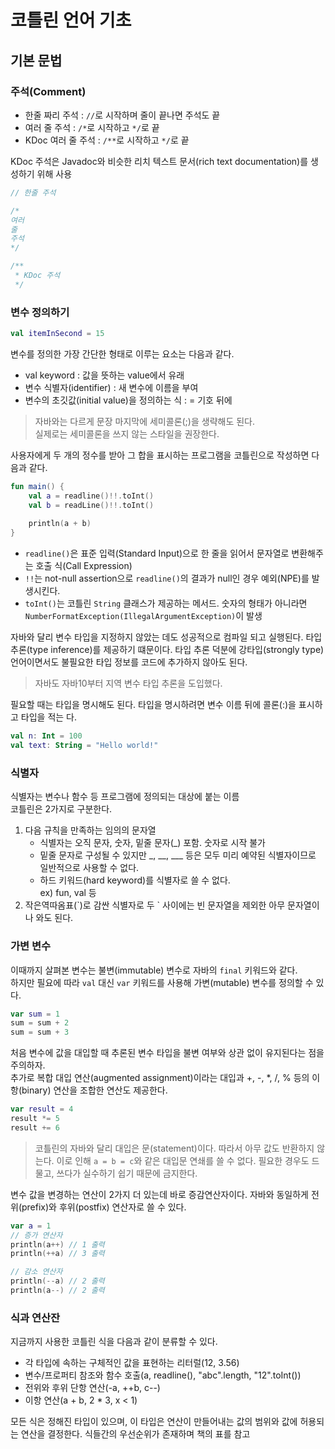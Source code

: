 # 코틀린 언어 기초

## 기본 문법

### 주석(Comment)
- 한줄 짜리 주석 : `//`로 시작하며 줄이 끝나면 주석도 끝
- 여러 줄 주석 : `/*`로 시작하고 `*/`로 끝
- KDoc 여러 줄 주석 : `/**`로 시작하고 `*/`로 끝

KDoc 주석은 Javadoc와 비슷한 리치 텍스트 문서(rich text documentation)를 생성하기 위해 사용
```kotlin
// 한줄 주석

/* 
여러 
줄
주석 
*/

/**
 * KDoc 주석
 */
```

### 변수 정의하기
```kotlin
val itemInSecond = 15
```

변수를 정의한 가장 간단한 형태로 이루는 요소는 다음과 같다.
- val keyword : 값을 뜻하는 value에서 유래
- 변수 식별자(identifier) : 새 변수에 이름을 부여
- 변수의 초깃값(initial value)을 정의하는 식 : = 기호 뒤에 

> 자바와는 다르게 문장 마지막에 세미콜론(;)을 생략해도 된다.  
> 실제로는 세미콜론을 쓰지 않는 스타일을 권장한다.

사용자에게 두 개의 정수를 받아 그 합을 표시하는 프로그램을 코틀린으로 작성하면 다음과 같다.
```kotlin
fun main() {
    val a = readline()!!.toInt()
    val b = readLine()!!.toInt()
    
    println(a + b)
}
```
- `readline()`은 표준 입력(Standard Input)으로 한 줄을 읽어서 문자열로 변환해주는 호출 식(Call Expression)
- `!!`는 not-null assertion으로 `readline()`의 결과가 null인 경우 예외(NPE)를 발생시킨다.
- `toInt()`는 코틀린 `String` 클래스가 제공하는 메서드. 숫자의 형태가 아니라면 `NumberFormatException(IllegalArgumentException)`이 발생

자바와 달리 변수 타입을 지정하지 않았는 데도 성공적으로 컴파일 되고 실행된다. 타입 추론(type inference)를 제공하기 떄문이다.
타입 추론 덕분에 강타입(strongly type) 언어이면서도 불필요한 타입 정보를 코드에 추가하지 않아도 된다.
> 자바도 자바10부터 지역 변수 타입 추론을 도입했다.

필요할 때는 타입을 명시해도 된다. 타입을 명시하려면 변수 이름 뒤에 콜론(:)을 표시하고 타입을 적는 다.
```kotlin
val n: Int = 100
val text: String = "Hello world!"
```

### 식별자
식별자는 변수나 함수 등 프로그램에 정의되는 대상에 붙는 이름  
코틀린은 2가지로 구분한다.
1. 다음 규칙을 만족하는 임의의 문자열
   - 식별자는 오직 문자, 숫자, 밑줄 문자(_) 포함. 숫자로 시작 불가
   - 밑줄 문자로 구성될 수 있지만 _, __, ___ 등은 모두 미리 예약된 식별자이므로 일반적으로 사용할 수 없다.
   - 하드 키워드(hard keyword)를 식별자로 쓸 수 없다.  
     ex) fun, val 등
2. 작은역따옴표(\`)로 감싼 식별자로 두 \` 사이에는 빈 문자열을 제외한 아무 문자열이나 와도 된다.


### 가변 변수
이때까지 살펴본 변수는 불변(immutable) 변수로 자바의 `final` 키워드와 같다.  
하지만 필요에 따라 `val` 대신 `var` 키워드를 사용해 가변(mutable) 변수를 정의할 수 있다.

```kotlin
var sum = 1
sum = sum + 2
sum = sum + 3
```

처음 변수에 값을 대입할 때 추론된 변수 타입을 불변 여부와 상관 없이 유지된다는 점을 주의하자.  
추가로 복합 대입 연산(augmented assignment)이라는 대입과 +, -, *, /, % 등의 이항(binary) 연산을 조합한 연산도 제공한다.

```kotlin
var result = 4
result *= 5
result += 6
```
> 코틀린의 자바와 달리 대입은 문(statement)이다. 따라서 아무 값도 반환하지 않는다.
> 이로 인해 `a = b = c`와 같은 대입문 연쇄를 쓸 수 없다. 필요한 경우도 드물고, 쓰다가 실수하기 쉽기 때문에 금지한다.

변수 값을 변경하는 연산이 2가지 더 있는데 바로 증감연산자이다. 자바와 동일하게 전위(prefix)와 후위(postfix) 연산자로 쓸 수 있다.

```kotlin
var a = 1
// 증가 연산자
println(a++) // 1 출력
println(++a) // 3 출력

// 감소 연산자
println(--a) // 2 출력
println(a--) // 2 출력
```

### 식과 연산잔
지금까지 사용한 코틀린 식을 다음과 같이 분류할 수 있다.
- 각 타입에 속하는 구체적인 값을 표현하는 리터럴(12, 3.56)
- 변수/프로퍼티 참조와 함수 호출(a, readline(), "abc".length, "12".toInt())
- 전위와 후위 단항 연산(-a, ++b, c--)
- 이항 연산(a + b, 2 * 3, x < 1)

모든 식은 정해진 타입이 있으며, 이 타입은 연산이 만들어내는 값의 범위와 값에 허용되는 연산을 결정한다.
식들간의 우선순위가 존재하며 책의 표를 참고
